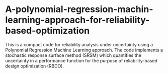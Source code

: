 # A-polynomial-regression-machin-learning-approach-for-reliability-based-optimization
This is a compact code for reliability analysis under uncertainty using a Polynomial Regression Machine Learning approach. The code implements a stochastic response surface method (SRSM) which quantifies the uncertainty in a performance function for the purpose of reliability-based design optimization (RBDO).
